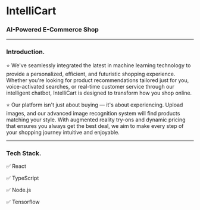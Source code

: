 # IntelliCart

### AI-Powered E-Commerce Shop

---

### Introduction.

⭐ We've seamlessly integrated the latest in machine learning technology to provide a personalized, efficient, and futuristic shopping experience. Whether you're looking for product recommendations tailored just for you, voice-activated searches, or real-time customer service through our intelligent chatbot, IntelliCart is designed to transform how you shop online.

⭐ Our platform isn't just about buying — it's about experiencing. Upload images, and our advanced image recognition system will find products matching your style. With augmented reality try-ons and dynamic pricing that ensures you always get the best deal, we aim to make every step of your shopping journey intuitive and enjoyable.

---

### Tech Stack.

✅ React

✅ TypeScript

✅ Node.js

✅ Tensorflow

